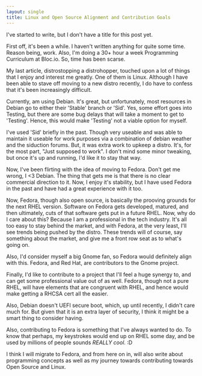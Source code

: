 ```yaml
---
layout: single
title: Linux and Open Source Alignment and Contribution Goals
---
```


I've started to write, but I don't have a title for this post yet.

First off, it's been a while. I haven't written anything for quite some time. Reason being, work. Also, I'm doing a 30+ hour a week Programming Curriculum at Bloc.io. So, time has been scarse.

My last article, distrostopping a distrohopper, touched upon a lot of things that I enjoy and interest me greatly. One of them is Linux. Although I have been able to stave off moving to a new distro recently, I do have to confess that it's been increasingly difficult.

Currently, am using Debian. It's great, but unfortunately, most resources in Debian go to either their 'Stable' branch or 'Sid'. Yes, some effort goes into Testing, but there are some bug delays that will take a moment to get to 'Testing'. Hence, this would make 'Testing' not a viable option for myself.

I've used 'Sid' briefly in the past. Though very useable and was able to maintain it useable for work purposes via a combination of debian weather and the siduction forums. But, it was extra work to upkeep a distro. It's, for the most part, "Just supposed to work". I don't mind some minor tweaking, but once it's up and running, I'd like it to stay that way.

Now, I've been flirting with the idea of moving to Fedora. Don't get me wrong, I <3 Debian. The thing that gets me is that there is no clear commercial direction to it. Now, I enjoy it's stability, but I have used Fedora in the past and have had a great experience with it too.

Now, Fedora, though also open source, is basically the prooving grounds for the next  RHEL version. Software on Fedora gets developed, matured, and then ultimately, cuts of that software gets put in a future RHEL. Now, why do I care about this? Because I am a professional in the tech industry. It's all too easy to stay behind the market, and with Fedora, at the very least, I'll see trends being pushed by the distro. These trends will of course, say something about the market, and give me a front row seat as to what's going on.

Also, I'd consider myself a big Gnome fan, so Fedora would definitely align with this. Fedora, and Red Hat, are contributors to the Gnome project.

Finally, I'd like to contribute to a project that I'll feel a huge synergy to, and can get some professional value out of as well. Fedora, though not a pure RHEL, will have elements that are congruent with RHEL, and hence would make getting a RHCSA cert all the easier.

Also, Debian doesn't UEFI secure boot, which, up until recently, I didn't care much for. But given that it is an extra layer of security, I think it might be a smart thing to consider having.

Also, contributing to Fedora is something that I've always wanted to do. To know that perhaps, my keystrokes would end up on RHEL some day, and be used by millions of people sounds _REALLY cool_. :D

I think I will migrate to Fedora, and from here on in, will also write about programming concepts as well as my journey towards contributing towards Open Source and Linux.
